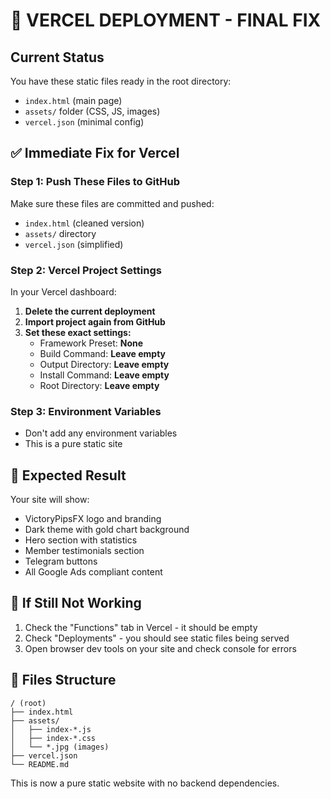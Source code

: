 # 🚨 VERCEL DEPLOYMENT - FINAL FIX

## Current Status
You have these static files ready in the root directory:
- `index.html` (main page)
- `assets/` folder (CSS, JS, images)
- `vercel.json` (minimal config)

## ✅ Immediate Fix for Vercel

### Step 1: Push These Files to GitHub
Make sure these files are committed and pushed:
- `index.html` (cleaned version)
- `assets/` directory
- `vercel.json` (simplified)

### Step 2: Vercel Project Settings
In your Vercel dashboard:

1. **Delete the current deployment**
2. **Import project again from GitHub**
3. **Set these exact settings:**
   - Framework Preset: **None**
   - Build Command: **Leave empty**
   - Output Directory: **Leave empty**
   - Install Command: **Leave empty**
   - Root Directory: **Leave empty**

### Step 3: Environment Variables
- Don't add any environment variables
- This is a pure static site

## 🎯 Expected Result
Your site will show:
- VictoryPipsFX logo and branding
- Dark theme with gold chart background
- Hero section with statistics
- Member testimonials section
- Telegram buttons
- All Google Ads compliant content

## 🔧 If Still Not Working
1. Check the "Functions" tab in Vercel - it should be empty
2. Check "Deployments" - you should see static files being served
3. Open browser dev tools on your site and check console for errors

## 📁 Files Structure
```
/ (root)
├── index.html
├── assets/
│   ├── index-*.js
│   ├── index-*.css
│   └── *.jpg (images)
├── vercel.json
└── README.md
```

This is now a pure static website with no backend dependencies.